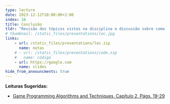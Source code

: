 ```yaml
---
type: lecture
date: 2023-12-12T10:00:00+2:00
index: 16
title: Conclusão
tldr: "Revisão dos tópicos vistos na disciplina e discussão sobre como se tornar um desenvolvedor de jogos."
# thumbnail: /static_files/presentations/lec.jpg
links: 
    - url: /static_files/presentations/lec.zip
      name: notas
    # - url: /static_files/presentations/code.zip
    #   name: código
    - url: https://google.com
      name: slides
hide_from_announcments: true
---
```

**Leituras Sugeridas:**
- [Game Programming Algorithms and Techniques, Capítulo 2, Págs. 19-29](https://gameprogrammingpatterns.com/game-loop.html)

